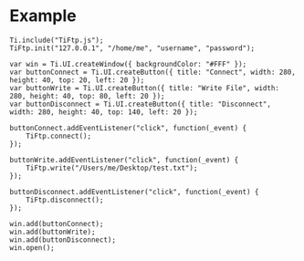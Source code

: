 Example
=======

	Ti.include("TiFtp.js");
	TiFtp.init("127.0.0.1", "/home/me", "username", "password");
	
	var win = Ti.UI.createWindow({ backgroundColor: "#FFF" });
	var buttonConnect = Ti.UI.createButton({ title: "Connect", width: 280, height: 40, top: 20, left: 20 });
	var buttonWrite = Ti.UI.createButton({ title: "Write File", width: 280, height: 40, top: 80, left: 20 });
	var buttonDisconnect = Ti.UI.createButton({ title: "Disconnect", width: 280, height: 40, top: 140, left: 20 });
	
	buttonConnect.addEventListener("click", function(_event) {
		TiFtp.connect();
	});
	
	buttonWrite.addEventListener("click", function(_event) {
		TiFtp.write("/Users/me/Desktop/test.txt");
	});
	
	buttonDisconnect.addEventListener("click", function(_event) {
		TiFtp.disconnect();
	});
	
	win.add(buttonConnect);
	win.add(buttonWrite);
	win.add(buttonDisconnect);
	win.open();